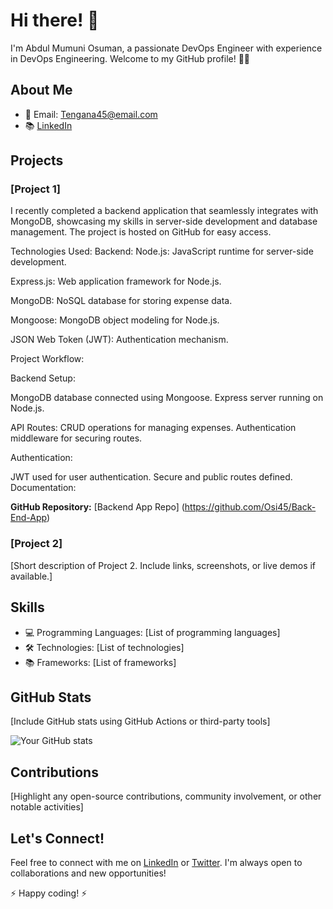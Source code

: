 # Hi there! 👋

I'm Abdul Mumuni Osuman, a passionate DevOps Engineer with experience in DevOps Engineering. Welcome to my GitHub profile! 👨‍💻

## About Me

- 📧 Email: Tengana45@email.com
- 📚 [LinkedIn](https://www.linkedin.com/in/your-linkedin)

## Projects

### [Project 1]

I recently completed a backend application that seamlessly integrates with MongoDB, showcasing my skills in server-side development and database management. The project is hosted on GitHub for easy access.

Technologies Used:
Backend:
Node.js:  JavaScript runtime for server-side development.

Express.js: Web application framework for Node.js.

MongoDB: NoSQL database for storing expense data.

Mongoose: MongoDB object modeling for Node.js.

JSON Web Token (JWT): Authentication mechanism.


Project Workflow:

Backend Setup:

MongoDB database connected using Mongoose.
Express server running on Node.js.

API Routes: CRUD operations for managing expenses.
Authentication middleware for securing routes.

Authentication:

JWT used for user authentication.
Secure and public routes defined.
Documentation:




 **GitHub Repository:** [Backend App Repo] (https://github.com/Osi45/Back-End-App)

### [Project 2]

[Short description of Project 2. Include links, screenshots, or live demos if available.]

## Skills

- 💻 Programming Languages: [List of programming languages]
- 🛠️ Technologies: [List of technologies]
- 📚 Frameworks: [List of frameworks]

## GitHub Stats

[Include GitHub stats using GitHub Actions or third-party tools]

![Your GitHub stats](https://github-readme-stats.vercel.app/api?username=your-username&show_icons=true)

## Contributions

[Highlight any open-source contributions, community involvement, or other notable activities]

## Let's Connect!

Feel free to connect with me on [LinkedIn](https://www.linkedin.com/in/your-linkedin) or [Twitter](https://twitter.com/your-twitter). I'm always open to collaborations and new opportunities!

⚡ Happy coding! ⚡
